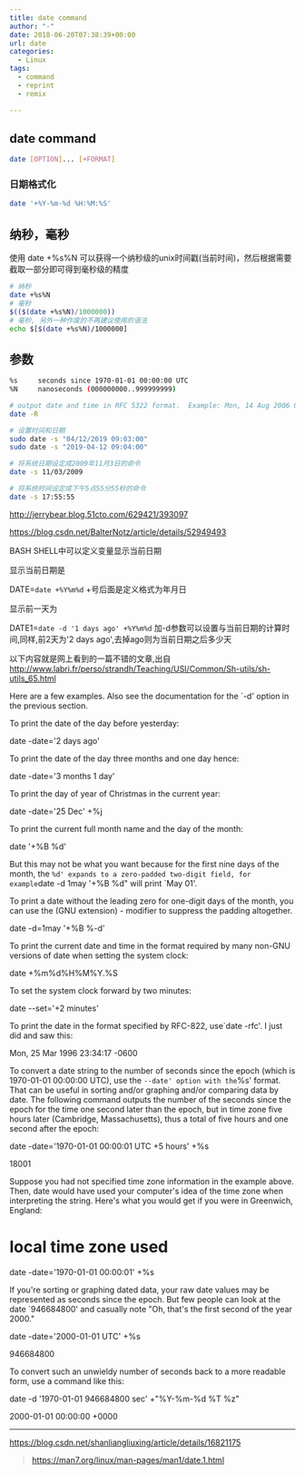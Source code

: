 ```yaml
---
title: date command
author: "-"
date: 2018-06-20T07:38:39+00:00
url: date
categories:
  - Linux
tags:
  - command
  - reprint
  - remix

---
```

## date command

```bash
date [OPTION]... [+FORMAT]
```

### 日期格式化

```bash
date '+%Y-%m-%d %H:%M:%S'
```

## 纳秒，毫秒

使用 date +%s%N 可以获得一个纳秒级的unix时间戳(当前时间)，然后根据需要截取一部分即可得到毫秒级的精度

```bash
# 纳秒
date +%s%N
# 毫秒
$(($(date +%s%N)/1000000))
# 毫秒, 另外一种作废的不再建议使用的语法
echo $[$(date +%s%N)/1000000]
```

## 参数

```bash
%s     seconds since 1970-01-01 00:00:00 UTC
%N     nanoseconds (000000000..999999999)
```

```bash
# output date and time in RFC 5322 format.  Example: Mon, 14 Aug 2006 02:34:56 -0600
date -R

# 设置时间和日期
sudo date -s "04/12/2019 09:03:00"
sudo date -s "2019-04-12 09:04:00"

# 将系统日期设定成2009年11月3日的命令
date -s 11/03/2009

# 将系统时间设定成下午5点55分55秒的命令
date -s 17:55:55
```

<http://jerrybear.blog.51cto.com/629421/393097>

<https://blog.csdn.net/BalterNotz/article/details/52949493>

BASH SHELL中可以定义变量显示当前日期

显示当前日期是

DATE=`date +%Y%m%d` +号后面是定义格式为年月日

显示前一天为

DATE1=`date -d '1 days ago' +%Y%m%d` 加-d参数可以设置与当前日期的计算时间,同样,前2天为'2 days ago',去掉ago则为当前日期之后多少天

以下内容就是网上看到的一篇不错的文章,出自<http://www.labri.fr/perso/strandh/Teaching/USI/Common/Sh-utils/sh-utils_65.html>

Here are a few examples. Also see the documentation for the \`-d' option in the previous section.

To print the date of the day before yesterday:
  
date -date='2 days ago'
  
To print the date of the day three months and one day hence:
  
date -date='3 months 1 day'
  
To print the day of year of Christmas in the current year:
  
date -date='25 Dec' +%j
  
To print the current full month name and the day of the month:
  
date '+%B %d'
  
But this may not be what you want because for the first nine days of the month, the `%d' expands to a zero-padded two-digit field, for example`date -d 1may '+%B %d" will print `May 01'.

To print a date without the leading zero for one-digit days of the month, you can use the (GNU extension) - modifier to suppress the padding altogether.

date -d=1may '+%B %-d'

To print the current date and time in the format required by many non-GNU versions of date when setting the system clock:

date +%m%d%H%M%Y.%S

To set the system clock forward by two minutes:

date --set='+2 minutes'

To print the date in the format specified by RFC-822, use`date -rfc'. I just did and saw this:
  
Mon, 25 Mar 1996 23:34:17 -0600
  
To convert a date string to the number of seconds since the epoch (which is 1970-01-01 00:00:00 UTC), use the `--date' option with the`%s' format. That can be useful in sorting and/or graphing and/or comparing data by date. The following command outputs the number of the seconds since the epoch for the time one second later than the epoch, but in time zone five hours later (Cambridge, Massachusetts), thus a total of five hours and one second after the epoch:
  
date -date='1970-01-01 00:00:01 UTC +5 hours' +%s
  
18001
  
Suppose you had not specified time zone information in the example above. Then, date would have used your computer's idea of the time zone when interpreting the string. Here's what you would get if you were in Greenwich, England:

# local time zone used

date -date='1970-01-01 00:00:01' +%s
  
If you're sorting or graphing dated data, your raw date values may be represented as seconds since the epoch. But few people can look at the date \`946684800' and casually note "Oh, that's the first second of the year 2000."
  
date -date='2000-01-01 UTC' +%s
  
946684800
  
To convert such an unwieldy number of seconds back to a more readable form, use a command like this:
  
date -d '1970-01-01 946684800 sec' +"%Y-%m-%d %T %z"
  
2000-01-01 00:00:00 +0000

---

<https://blog.csdn.net/shanliangliuxing/article/details/16821175>
><https://man7.org/linux/man-pages/man1/date.1.html>
